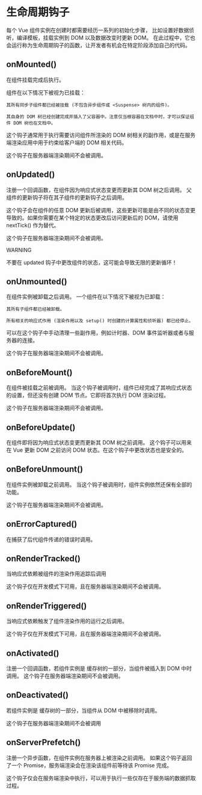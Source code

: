 # 生命周期钩子
每个 Vue 组件实例在创建时都需要经历一系列的初始化步骤，
比如设置好数据侦听，编译模板，挂载实例到 DOM 以及数据改变时更新 DOM。
在此过程中，它也会运行称为生命周期钩子的函数，让开发者有机会在特定阶段添加自己的代码。

## onMounted()
在组件挂载完成后执行。

组件在以下情况下被视为已挂载：

    其所有同步子组件都已经被挂载 (不包含异步组件或 <Suspense> 树内的组件)。

    其自身的 DOM 树已经创建完成并插入了父容器中。注意仅当根容器在文档中时，才可以保证组件 DOM 树也在文档中。

这个钩子通常用于执行需要访问组件所渲染的 DOM 树相关的副作用，或是在服务端渲染应用中用于约束给客户端的 DOM 相关代码。

这个钩子在服务器端渲染期间不会被调用。


## onUpdated()
注册一个回调函数，在组件因为响应式状态变更而更新其 DOM 树之后调用。
父组件的更新钩子将在其子组件的更新钩子之后调用。

这个钩子会在组件的任意 DOM 更新后被调用，这些更新可能是由不同的状态变更导致的。如果你需要在某个特定的状态更改后访问更新后的 DOM，请使用 nextTick() 作为替代。

这个钩子在服务器端渲染期间不会被调用。

WARNING

不要在 updated 钩子中更改组件的状态，这可能会导致无限的更新循环！

## onUnmounted()
在组件实例被卸载之后调用。
一个组件在以下情况下被视为已卸载：

    其所有子组件都已经被卸载。

    所有相关的响应式作用 (渲染作用以及 setup() 时创建的计算属性和侦听器) 都已经停止。

可以在这个钩子中手动清理一些副作用，例如计时器、DOM 事件监听器或者与服务器的连接。

这个钩子在服务器端渲染期间不会被调用。


## onBeforeMount()
在组件被挂载之前被调用。
当这个钩子被调用时，组件已经完成了其响应式状态的设置，但还没有创建 DOM 节点。它即将首次执行 DOM 渲染过程。

这个钩子在服务器端渲染期间不会被调用。
## onBeforeUpdate()
在组件即将因为响应式状态变更而更新其 DOM 树之前调用。
这个钩子可以用来在 Vue 更新 DOM 之前访问 DOM 状态。在这个钩子中更改状态也是安全的。
## onBeforeUnmount()
在组件实例被卸载之前调用。
当这个钩子被调用时，组件实例依然还保有全部的功能。

这个钩子在服务器端渲染期间不会被调用。
## onErrorCaptured()
在捕获了后代组件传递的错误时调用。
## onRenderTracked()
当响应式依赖被组件的渲染作用追踪后调用

这个钩子仅在开发模式下可用，且在服务器端渲染期间不会被调用。
## onRenderTriggered()
当响应式依赖触发了组件渲染作用的运行之后调用。

这个钩子仅在开发模式下可用，且在服务器端渲染期间不会被调用。
## onActivated()
注册一个回调函数，若组件实例是 <KeepAlive> 缓存树的一部分，当组件被插入到 DOM 中时调用。
这个钩子在服务器端渲染期间不会被调用。
## onDeactivated()
若组件实例是 <KeepAlive> 缓存树的一部分，当组件从 DOM 中被移除时调用。

这个钩子在服务器端渲染期间不会被调用
## onServerPrefetch()
注册一个异步函数，在组件实例在服务器上被渲染之前调用。
如果这个钩子返回了一个 Promise，服务端渲染会在渲染该组件前等待该 Promise 完成。

这个钩子仅会在服务端渲染中执行，可以用于执行一些仅存在于服务端的数据抓取过程。